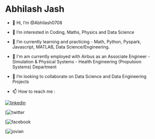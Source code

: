 
# Abhilash Jash

- 👋 Hi, I’m @Abhilash0708

- 👀 I’m interested in Coding, Maths, Physics and Data Science

- 🌱 I’m currently learning and practicing - Math, Python, Pyspark, Javascript, MATLAB, Data Science/Engineering.

- 💼 I'm am currently employed with Airbus as an Associate Engineer - Simulation & Physical Systems - Health Engineering (Propulsion Systems) Department

- 💞️ I’m looking to collaborate on Data Science and Data Engineering Projects

- 📫 How to reach me : 

[![linkedin](https://img.shields.io/badge/linkedin-0A66C2?style=for-the-badge&logo=linkedin&logoColor=white)](https://www.linkedin.com/in/abhilash-jash-08a275ba/)

[![twitter](https://twitter.com/ABHILASH_JASH)

[![facebook](https://www.facebook.com/abhilash.jash.7)

[![jovian](https://jovian.com/abhilashjash1995)


<!---
Abhilash0708/Abhilash0708 is a ✨ special ✨ repository because its `README.md` (this file) appears on your GitHub profile.
You can click the Preview link to take a look at your changes.
--->
